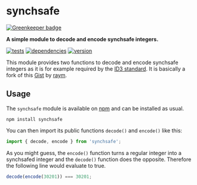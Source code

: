 # synchsafe

[![Greenkeeper badge](https://badges.greenkeeper.io/chrisguttandin/synchsafe.svg)](https://greenkeeper.io/)

**A simple module to decode and encode synchsafe integers.**

[![tests](https://img.shields.io/travis/chrisguttandin/synchsafe/master.svg?style=flat-square)](https://travis-ci.org/chrisguttandin/synchsafe)
[![dependencies](https://img.shields.io/david/chrisguttandin/synchsafe.svg?style=flat-square)](https://www.npmjs.com/package/synchsafe)
[![version](https://img.shields.io/npm/v/synchsafe.svg?style=flat-square)](https://www.npmjs.com/package/synchsafe)

This module provides two functions to decode and encode synchsafe integers as it is for example
required by the [ID3 standard](http://id3.org/id3v2.4.0-structure). It is basically a fork of this
[Gist](https://gist.github.com/raym/7b8cb7b838c94cada0b7) by [raym](https://github.com/raym).

## Usage

The `synchsafe` module is available on [npm](https://www.npmjs.com/package/synchsafe) and can be
installed as usual.

```shell
npm install synchsafe
```

You can then import its public functions `decode()` and `encode()` like this:

```js
import { decode, encode } from 'synchsafe';
```

As you might guess, the `encode()` function turns a regular integer into a synchsafed integer and
the `decode()` function does the opposite. Therefore the following line would evaluate to true.

```js
decode(encode(30201)) === 30201;
```
